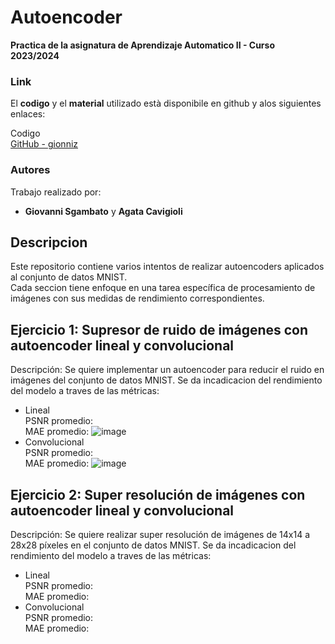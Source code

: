 # Autoencoder
**Practica de la asignatura de Aprendizaje Automatico II - Curso 2023/2024**

### Link
El **codigo** y el **material** utilizado està disponibile en github y alos siguientes enlaces:  

Codigo  
[GitHub - gionniz](https://github.com/gionniz/DeepLearning/P2 "GitHub gionniz")

### Autores
Trabajo realizado por:
- **Giovanni Sgambato** y **Agata Cavigioli**

## Descripcion
Este repositorio contiene varios intentos de realizar autoencoders aplicados al conjunto de datos MNIST.  
Cada seccion tiene enfoque en una tarea específica de procesamiento de imágenes con sus medidas de rendimiento correspondientes.

## Ejercicio 1: Supresor de ruido de imágenes con autoencoder lineal y convolucional 
Descripción: Se quiere implementar un autoencoder para reducir el ruido en imágenes del conjunto de datos MNIST. 
Se da incadicacion del rendimiento del modelo a traves de las métricas:
- Lineal  
PSNR promedio:   
MAE promedio:
![image](https://github.com/gionniz/DeepLearning/assets/2800642/d8a648ac-1f9e-420c-a918-2689aa2548b5)
- Convolucional  
PSNR promedio:   
MAE promedio:
![image](https://github.com/gionniz/DeepLearning/assets/2800642/af1c5daf-afc5-46d2-b71e-93733758c43d)



## Ejercicio 2: Super resolución de imágenes  con autoencoder lineal y convolucional
Descripción: Se quiere realizar super resolución de imágenes de 14x14 a 28x28 píxeles en el conjunto de datos MNIST. 
Se da incadicacion del rendimiento del modelo a traves de las métricas:
- Lineal  
PSNR promedio:   
MAE promedio:  
- Convolucional  
PSNR promedio:   
MAE promedio:   
